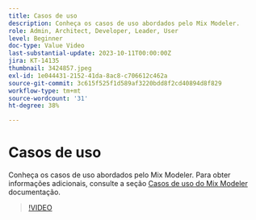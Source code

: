 ```yaml
---
title: Casos de uso
description: Conheça os casos de uso abordados pelo Mix Modeler.
role: Admin, Architect, Developer, Leader, User
level: Beginner
doc-type: Value Video
last-substantial-update: 2023-10-11T00:00:00Z
jira: KT-14135
thumbnail: 3424857.jpeg
exl-id: 1e044431-2152-41da-8ac8-c706612c462a
source-git-commit: 3c615f525f1d589af3220bdd8f2cd40894d8f829
workflow-type: tm+mt
source-wordcount: '31'
ht-degree: 38%

---
```


# Casos de uso

Conheça os casos de uso abordados pelo Mix Modeler. Para obter informações adicionais, consulte a seção [Casos de uso do Mix Modeler](https://experienceleague.adobe.com/docs/mix-modeler/using/get-started/workflow.html) documentação.

>[!VIDEO](https://video.tv.adobe.com/v/3424857?learn=on)
